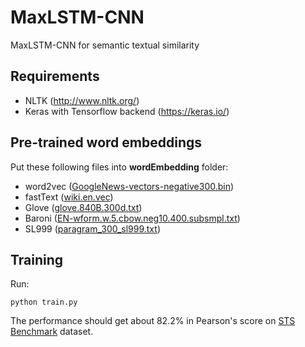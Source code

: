 # MaxLSTM-CNN
MaxLSTM-CNN for semantic textual similarity


Requirements
-------------
* NLTK (http://www.nltk.org/)
* Keras with Tensorflow backend (https://keras.io/)

Pre-trained word embeddings
-------------
Put these following files into **wordEmbedding** folder:
* word2vec ([GoogleNews-vectors-negative300.bin](https://drive.google.com/file/d/0B7XkCwpI5KDYNlNUTTlSS21pQmM/edit?usp=sharing))
* fastText ([wiki.en.vec](https://s3-us-west-1.amazonaws.com/fasttext-vectors/wiki.en.vec))
* Glove ([glove.840B.300d.txt](http://nlp.stanford.edu/data/glove.840B.300d.zip))
* Baroni ([EN-wform.w.5.cbow.neg10.400.subsmpl.txt](http://clic.cimec.unitn.it/composes/materials/EN-wform.w.5.cbow.neg10.400.subsmpl.txt.gz))
* SL999 ([paragram_300_sl999.txt](https://drive.google.com/file/d/0B9w48e1rj-MOck1fRGxaZW1LU2M/view?usp=sharing))




Training
-------------
Run:
```
python train.py
```
The performance should get about 82.2% in Pearson's score on [STS Benchmark](http://ixa2.si.ehu.es/stswiki/images/4/48/Stsbenchmark.tar.gz) dataset.

